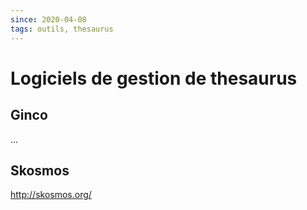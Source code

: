 ```yaml
---
since: 2020-04-08
tags: outils, thesaurus
---
```


# Logiciels de gestion de thesaurus

## Ginco

...

## Skosmos

http://skosmos.org/
